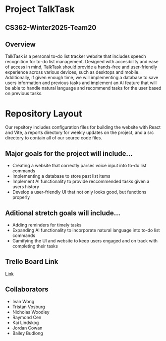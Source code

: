 # Project TalkTask
## CS362-Winter2025-Team20

## Overview
TalkTask is a personal to-do list tracker website that includes speech recognition for to-do list management.
Designed with accesibility and ease of access in mind, TalkTask should provide a hands-free and user-friendly
experience across various devices, such as desktops and mobile. Additionally, if given enough time, we will
implementing a database to save users information and previous tasks and implement an AI feature that will
be able to handle natural language and recommend tasks for the user based on previous tasks.

# Repository Layout
Our repsitory includes configuration files for building the website with React and Vite, a reports directory
for weekly updates on the project, and a src directory to contain all of our source code files.

## Major goals for the project will include... 
* Creating a website that correctly parses voice input into to-do list commands
* Implementing a database to store past list items
* Implement AI functionality to provide reccommended tasks given a users history
* Develop a user-friendly UI that not only looks good, but functions properly

## Aditional stretch goals will include...
* Adding reminders for timely tasks
* Expanding AI functionality to incorporate natural language into to-do list commands
* Gamifying the UI and website to keep users engaged and on track with completing their tasks

## Trello Board Link
[Link](https://trello.com/b/5mxdUfv6/pt20talktask?utm_source=eval-email&utm_medium=email&utm_campaign=board-invite)

## Collaborators
- Ivan Wong
- Tristan Vosburg
- Nicholas Woodley
- Raymond Cen
- Kai Lindskog
- Jordan Cowan
- Bailey Budlong
